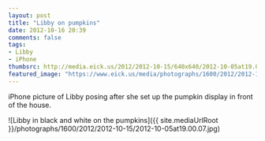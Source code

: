 ```yaml
---
layout: post
title: "Libby on pumpkins"
date: 2012-10-16 20:39
comments: false
tags: 
- Libby
- iPhone
thumbsrc: http://media.eick.us/2012/2012-10-15/640x640/2012-10-05at19.00.07.jpg
featured_image: "https://www.eick.us/media/photographs/1600/2012/2012-10-15/2012-10-05at19.00.07.jpg"
---
```

iPhone picture of Libby posing after she set up the pumpkin display in front of the house.

![Libby in black and white on the pumpkins]({{ site.mediaUrlRoot }}/photographs/1600/2012/2012-10-15/2012-10-05at19.00.07.jpg)

